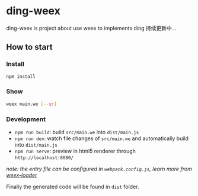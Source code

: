 # ding-weex

ding-weex is project about use weex to implements ding
持续更新中...

## How to start

### Install

```bash
npm install
```

### Show

```bash
weex main.we [--qr]
```

### Development

* `npm run build`: build `src/main.we` into `dist/main.js`
* `npm run dev`: watch file changes of `src/main.we` and automatically build into `dist/main.js`
* `npm run serve`: preview in html5 renderer through `http://localhost:8080/`

*note: the entry file can be configured in `webpack.config.js`, learn more from [weex-loader](https://www.npmjs.com/package/weex-loader)*

Finally the generated code will be found in `dist` folder.



